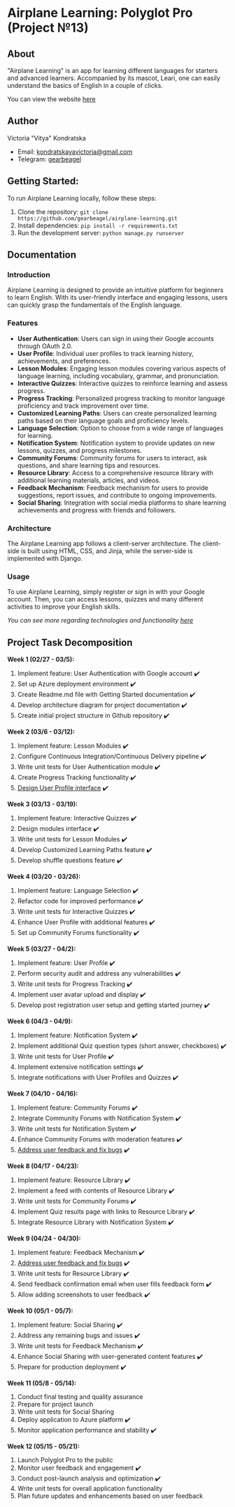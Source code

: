 # Airplane Learning: Polyglot Pro (Project №13)

## About
"Airplane Learning" is an app for learning different languages for starters and advanced learners. Accompanied by its mascot, Leari, one can easily understand the basics of English in a couple of clicks.

You can view the website [here](http://airplanelearning.azurewebsites.net)

## Author
Victoria "Vitya" Kondratska
- Email: kondratskayavictoria@gmail.com
- Telegram: [gearbeagel](https://t.me/gearbeagel)

## Getting Started:
To run Airplane Learning locally, follow these steps:

1. Clone the repository: `git clone https://github.com/gearbeagel/airplane-learning.git`
2. Install dependencies: `pip install -r requirements.txt`
3. Run the development server: `python manage.py runserver`


## Documentation
### Introduction
Airplane Learning is designed to provide an intuitive platform for beginners to learn English. With its user-friendly interface and engaging lessons, users can quickly grasp the fundamentals of the English language.

### Features
- **User Authentication**: Users can sign in using their Google accounts through OAuth 2.0.
- **User Profile**: Individual user profiles to track learning history, achievements, and preferences.
- **Lesson Modules**: Engaging lesson modules covering various aspects of language learning, including vocabulary, grammar, and pronunciation.
- **Interactive Quizzes**: Interactive quizzes to reinforce learning and assess progress.
- **Progress Tracking**: Personalized progress tracking to monitor language proficiency and track improvement over time.
- **Customized Learning Paths**: Users can create personalized learning paths based on their language goals and proficiency levels.
- **Language Selection**: Option to choose from a wide range of languages for learning.
- **Notification System**: Notification system to provide updates on new lessons, quizzes, and progress milestones.
- **Community Forums**: Community forums for users to interact, ask questions, and share learning tips and resources.
- **Resource Library**: Access to a comprehensive resource library with additional learning materials, articles, and videos.
- **Feedback Mechanism**: Feedback mechanism for users to provide suggestions, report issues, and contribute to ongoing improvements.
- **Social Sharing**: Integration with social media platforms to share learning achievements and progress with friends and followers.


### Architecture
The Airplane Learning app follows a client-server architecture. The client-side is built using HTML, CSS, and Jinja, while the server-side is implemented with Django.

### Usage
To use Airplane Learning, simply register or sign in with your Google account. Then, you can access lessons, quizzes and many different activities to improve your English skills.

*You can see more regarding technologies and functionality [here](https://miro.com/app/board/uXjVNnt7ngw=/)*

## Project Task Decomposition
**Week 1 (02/27 - 03/5):**
1. Implement feature: User Authentication with Google account ✔️
2. Set up Azure deployment environment ✔️
3. Create Readme.md file with Getting Started documentation ✔️
4. Develop architecture diagram for project documentation ✔️
5. Create initial project structure in Github repository ✔️

**Week 2 (03/6 - 03/12):**
1. Implement feature: Lesson Modules ✔️
2. Configure Continuous Integration/Continuous Delivery pipeline ✔️
3. Write unit tests for User Authentication module ✔️
4. Create Progress Tracking functionality ✔️ 
5. [Design User Profile interface](https://www.canva.com/design/DAF_HE1C2sw/4OTDDl0vtZwXWHbL4O-qHQ/edit?utm_content=DAF_HE1C2sw&utm_campaign=designshare&utm_medium=link2&utm_source=sharebutton) ✔️

**Week 3 (03/13 - 03/19):**
1. Implement feature: Interactive Quizzes ✔️
2. Design modules interface ✔️
3. Write unit tests for Lesson Modules ✔️
4. Develop Customized Learning Paths feature ✔️
5. Develop shuffle questions feature ✔️

**Week 4 (03/20 - 03/26):**
1. Implement feature: Language Selection ✔️
2. Refactor code for improved performance ✔️
3. Write unit tests for Interactive Quizzes ✔️
4. Enhance User Profile with additional features ✔️
5. Set up Community Forums functionality ✔️

**Week 5 (03/27 - 04/2):**
1. Implement feature: User Profile ✔️
2. Perform security audit and address any vulnerabilities ✔️
3. Write unit tests for Progress Tracking ✔️
4. Implement user avatar upload and display ✔️
5. Develop post registration user setup and getting started journey ✔️

**Week 6 (04/3 - 04/9):**
1. Implement feature: Notification System ✔️
2. Implement additional Quiz question types (short answer, checkboxes) ✔️
3. Write unit tests for User Profile️ ✔️
4. Implement extensive notification settings ✔️
5. Integrate notifications with User Profiles and Quizzes ✔️

**Week 7 (04/10 - 04/16):**
1. Implement feature: Community Forums ✔️
2. Integrate Community Forums with Notification System ✔️
3. Write unit tests for Notification System ✔️
4. Enhance Community Forums with moderation features ✔️
5. [Address user feedback and fix bugs](https://docs.google.com/document/d/1ziUYwNKN42H73Bgy8OVEV4kgQD3KgAL1r0redvjKEoQ/) ✔️

**Week 8 (04/17 - 04/23):**
1. Implement feature: Resource Library ✔️
2. Implement a feed with contents of Resource Library ✔️
3. Write unit tests for Community Forums ✔️
4. Implement Quiz results page with links to Resource Library ✔️
5. Integrate Resource Library with Notification System ✔️

**Week 9 (04/24 - 04/30):**
1. Implement feature: Feedback Mechanism  ✔️
2. [Address user feedback and fix bugs](https://docs.google.com/document/d/1ziUYwNKN42H73Bgy8OVEV4kgQD3KgAL1r0redvjKEoQ/) ✔️
3. Write unit tests for Resource Library ✔️
4. Send feedback confirmation email when user fills feedback form ✔️
5. Allow adding screenshots to user feedback ✔️

**Week 10 (05/1 - 05/7):**
1. Implement feature: Social Sharing ✔️
2. Address any remaining bugs and issues ✔️
3. Write unit tests for Feedback Mechanism ✔️
4. Enhance Social Sharing with user-generated content features ✔️
5. Prepare for production deployment ✔️

**Week 11 (05/8 - 05/14):**
1. Conduct final testing and quality assurance
2. Prepare for project launch
3. Write unit tests for Social Sharing
4. Deploy application to Azure platform ✔️
5. Monitor application performance and stability ✔️

**Week 12 (05/15 - 05/21):**
1. Launch Polyglot Pro to the public
2. Monitor user feedback and engagement ✔️
3. Conduct post-launch analysis and optimization ✔️
4. Write unit tests for overall application functionality 
5. Plan future updates and enhancements based on user feedback
